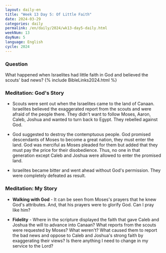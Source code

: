 ```yaml
---
layout: daily-en
title: "Week 13 Day 5: Of Little Faith"
date: 2024-03-29
categories: daily
permalink: /en/daily/2024/wk13-day5-daily.html
weekNum: 13
dayNum: 5
language: English
cycle: 2024
---
```

### Question     
What happened when Israelites had little faith in God and believed the scouts' bad news?
{% include BibleLinks2024.html %} 

### Meditation: God's Story   
+ Scouts were sent out when the Israelites came to the land of Canaan. Israelites believed the exaggerated report from the scouts and were afraid of the people there. They didn't want to follow Moses, Aaron, Caleb, Joshua and wanted to turn back to Egypt. They rebelled against God. 

+ God suggested to destroy the contemptuous people. God promised descendants of Moses to become a great nation, they must enter the land. God was merciful as Moses pleaded for them but added that they must pay the price for their disobedience. Thus, no one in that generation except Caleb and Joshua were allowed to enter the promised land. 

+ Israelites became bitter and went ahead without God's permission. They were completely defeated as result. 

### Meditation: My Story   
+ **Walking with God** - It can be seen from Moses's prayers that he knew God's attributes. And, that his prayers were to glorify God. Can I pray like him? 

+ **Fidelity** - Where in the scripture displayed the faith that gave Caleb and Joshua the will to advance into Canaan? What reports from the scouts were requested by Moses? What weren't? What caused them to report the bad news and oppose to Caleb and Joshua's strong faith by exaggerating their views? Is there anything I need to change in my service to the Lord? 
